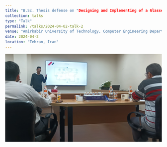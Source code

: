 ```yaml
---
title: "B.Sc. Thesis defense on "Designing and Implementing of a Glasses Shop using 3D Augmented Reality""
collection: talks
type: "Talk"
permalink: /talks/2024-04-02-talk-2
venue: "Amirkabir University of Technology, Computer Engineering Department"
date: 2024-04-2
location: "Tehran, Iran"
---
```

<img src='/images/bscdefense.png'>
